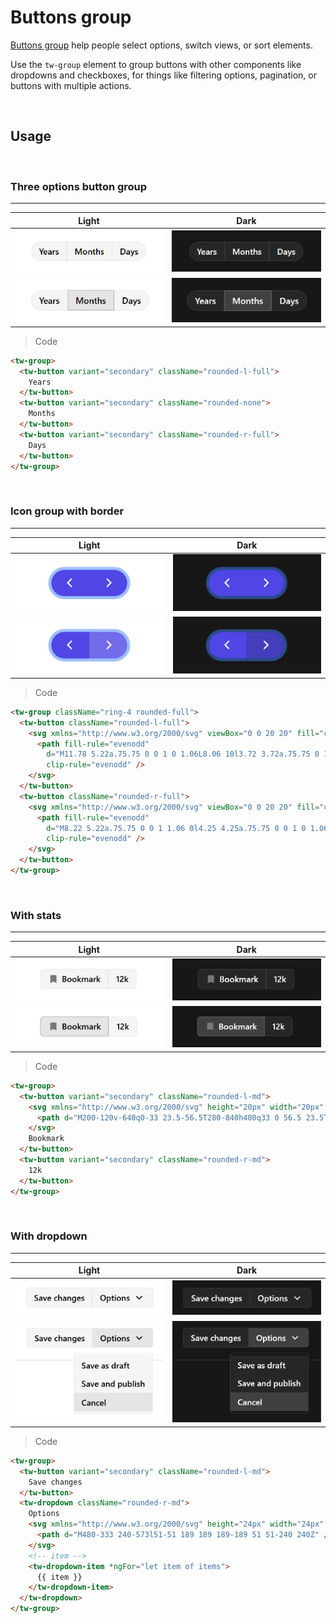 # Buttons group

[Buttons group](https://developer.mozilla.org/en-US/docs/Web/HTML/Element/button) help people select options, switch views, or sort elements.

Use the ``tw-group`` element to group buttons with other components like dropdowns and checkboxes, for things like filtering options, pagination, or buttons with multiple actions.

<br/>

## Usage

<br/>

### Three options button group

---
Light | Dark
---------- | ---------
![""](images/buttons-group/button-group.png) | ![""](images/buttons-group/button-group-dark.png)
![""](images/buttons-group/button-group-usage.png) | ![""](images/buttons-group/button-group-usage-dark.png)

>Code

```html
<tw-group>
  <tw-button variant="secondary" className="rounded-l-full">
    Years
  </tw-button>
  <tw-button variant="secondary" className="rounded-none">
    Months
  </tw-button>
  <tw-button variant="secondary" className="rounded-r-full">
    Days
  </tw-button>
</tw-group>
```

<br/>

### Icon group with border

---
Light | Dark
---------- | ---------
!["Icon group on light mode"](images/buttons-group/icon-group-1.png) | !["Icon group on light mode"](images/buttons-group/icon-group-dark-1.png)
!["Icon group usage on light mode"](images/buttons-group/icon-group-usage-1.png) | !["Icon group usage on dark mode"](images/buttons-group/icon-group-usage-dark-1.png)

>Code

```html
<tw-group className="ring-4 rounded-full">
  <tw-button className="rounded-l-full">
    <svg xmlns="http://www.w3.org/2000/svg" viewBox="0 0 20 20" fill="currentColor" class="size-6">
      <path fill-rule="evenodd"
        d="M11.78 5.22a.75.75 0 0 1 0 1.06L8.06 10l3.72 3.72a.75.75 0 1 1-1.06 1.06l-4.25-4.25a.75.75 0 0 1 0-1.06l4.25-4.25a.75.75 0 0 1 1.06 0Z"
        clip-rule="evenodd" />
    </svg>
  </tw-button>
  <tw-button className="rounded-r-full">
    <svg xmlns="http://www.w3.org/2000/svg" viewBox="0 0 20 20" fill="currentColor" class="size-6">
      <path fill-rule="evenodd"
        d="M8.22 5.22a.75.75 0 0 1 1.06 0l4.25 4.25a.75.75 0 0 1 0 1.06l-4.25 4.25a.75.75 0 0 1-1.06-1.06L11.94 10 8.22 6.28a.75.75 0 0 1 0-1.06Z"
        clip-rule="evenodd" />
    </svg>
  </tw-button>
</tw-group>
```

<br/>

### With stats

---
Light | Dark
---------- | ---------
![""](images/buttons-group/button-group-with-stats.png) | ![""](images/buttons-group/button-group-with-stats-dark.png)
![""](images/buttons-group/button-group-with-stats-usage.png) | ![""](images/buttons-group/button-group-with-stats-usage-dark.png)

>Code

```html
<tw-group>
  <tw-button variant="secondary" className="rounded-l-md">
    <svg xmlns="http://www.w3.org/2000/svg" height="20px" width="20px" fill="#777" viewBox="0 -960 960 960">
      <path d="M200-120v-640q0-33 23.5-56.5T280-840h400q33 0 56.5 23.5T760-760v640L480-240 200-120Z" />
    </svg>
    Bookmark
  </tw-button>
  <tw-button variant="secondary" className="rounded-r-md">
    12k
  </tw-button>
</tw-group>
```

<br/>

### With dropdown

---
Light | Dark
---------- | ---------
![""](images/buttons-group/button-group-with-dropdown.png) | ![""](images/buttons-group/button-group-with-dropdown-dark.png)
![""](images/buttons-group/button-group-with-dropdown-usage.png) | ![""](images/buttons-group/button-group-with-dropdown-usage-dark.png)

>Code

```html
<tw-group>
  <tw-button variant="secondary" className="rounded-l-md">
    Save changes
  </tw-button>
  <tw-dropdown className="rounded-r-md">
    Options
    <svg xmlns="http://www.w3.org/2000/svg" height="24px" width="24px" fill="currentColor" viewBox="0 -960 960 960">
      <path d="M480-333 240-573l51-51 189 189 189-189 51 51-240 240Z" />
    </svg>
    <!-- item -->
    <tw-dropdown-item *ngFor="let item of items">
      {{ item }}
    </tw-dropdown-item>
  </tw-dropdown>
</tw-group>
```
